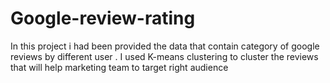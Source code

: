 # Google-review-rating
In this project i had been provided the data that contain category of google reviews  by different user . I used K-means clustering to cluster the reviews that will help marketing team to target right audience 
